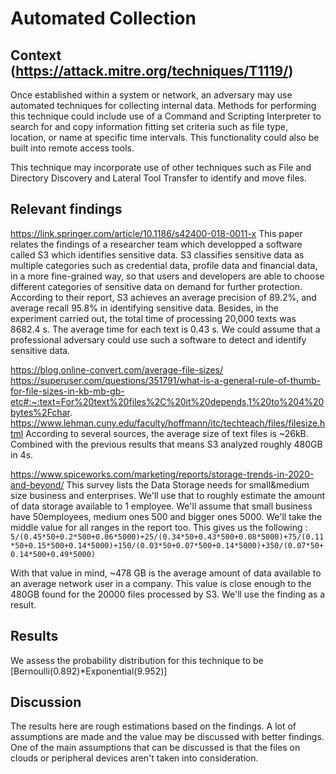 # Automated Collection

## Context (https://attack.mitre.org/techniques/T1119/)

Once established within a system or network, an adversary may use automated techniques for collecting internal data. Methods for performing this technique could include use of a Command and Scripting Interpreter to search for and copy information fitting set criteria such as file type, location, or name at specific time intervals. This functionality could also be built into remote access tools.

This technique may incorporate use of other techniques such as File and Directory Discovery and Lateral Tool Transfer to identify and move files.

## Relevant findings 

https://link.springer.com/article/10.1186/s42400-018-0011-x
This paper relates the findings of a researcher team which developped a software called S3 which identifies sensitive data. S3 classifies sensitive data as multiple categories such as credential data, profile data and financial data, in a more fine-grained way, so that users and developers are able to choose different categories of sensitive data on demand for further protection.
According to their report, S3 achieves an average precision of 89.2%, and average recall 95.8% in identifying sensitive data.
Besides, in the experiment carried out, the total time of processing 20,000 texts was 8682.4 s. The average time for each text is 0.43 s.
We could assume that a professional adversary could use such a software to detect and identify sensitive data. 

https://blog.online-convert.com/average-file-sizes/
https://superuser.com/questions/351791/what-is-a-general-rule-of-thumb-for-file-sizes-in-kb-mb-gb-etc#:~:text=For%20text%20files%2C%20it%20depends,1%20to%204%20bytes%2Fchar.
https://www.lehman.cuny.edu/faculty/hoffmann/itc/techteach/files/filesize.html
According to several sources, the average size of text files is ~26kB. Combined with the previous results that means S3 analyzed roughly 480GB in   4s. 

https://www.spiceworks.com/marketing/reports/storage-trends-in-2020-and-beyond/
This survey lists the Data Storage needs for small&medium size business and enterprises. We'll use that to roughly estimate the amount of data storage available to 1 employee. We'll assume that small business have 50employees, medium ones 500 and bigger ones 5000. We'll take the middle value for all ranges in the report too. This gives us the following : 
``5/(0.45*50+0.2*500+0.06*5000)+25/(0.34*50+0.43*500+0.08*5000)+75/(0.11*50+0.15*500+0.14*5000)+150/(0.03*50+0.07*500+0.14*5000)+350/(0.07*50+0.14*500+0.49*5000)``

With that value in mind,  ~478 GB is the average amount of data available to an average network user in a company. This value is close enough to the 480GB found for the 20000 files processed by S3. We'll use the finding as a result.

## Results

We assess the probability distribution for this technique to be [Bernoulli(0.892)*Exponential(9.952)]

## Discussion

The results here are rough estimations based on the findings. A lot of assumptions are made and the value may be discussed with better findings. One of the main assumptions that can be discussed is that the files on clouds or peripheral devices aren't taken into consideration.